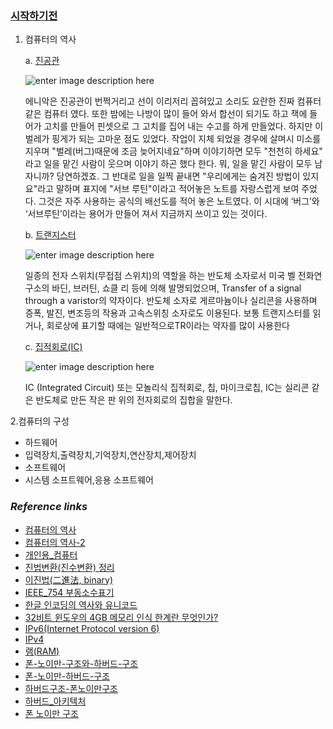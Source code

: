 

### [시작하기전](https://www.youtube.com/watch?v=d2D-H8v-gJA) 

1. 컴퓨터의 역사 


	a. [진공관](http://jalbum.com/INF_LEARN/2856) 

		
	![enter image description here](http://jalbum.com/files/attach/images/2615/856/002/40737f1635d314c5c9996d9e4ac384b8.jpg)

	에니악은 진공관이 번쩍거리고 선이 이리저리 꼽혀있고 소리도 요란한 진짜 컴퓨터 같은 컴퓨터 였다. 또한 밤에는 나방이 많이 들어 와서 합선이 되기도 하고 잭에 들어가 고치를 만들어 핀셋으로 그 고치를 집어 내는 수고를 하게 만들었다. 하지만 이 벌레가 핑게가 되는 고마운 점도 있었다. 작업이 지체 되었을 경우에 살며시 미소를 지우며 "벌레(버그)때문에 조금 늦어지네요"하며 이야기하면 모두 "천천히 하세요" 라고 일을 맡긴 사람이 웃으며 이야기 하곤 했다 한다. 뭐, 일을 맡긴 사람이 모두 남자니까? 당연하겠죠. 그 반대로 일을 일찍 끝내면 "우리에게는 숨겨진 방법이 있지요"라고 말하며 표지에 "서브 루틴"이라고 적어놓은 노트를 자랑스럽게 보여 주었다. 그것은 자주 사용하는 공식의 배선도를 적어 놓은 노트였다. 이 시대에 ‘버그’와 ‘서브루틴’이라는 용어가 만들어 져서 지금까지 쓰이고 있는 것이다.
		
	b. [트랜지스터](http://jojo.namoweb.net/jusan/char3/3200-13-1.htm)
	
	![enter image description here](https://upload.wikimedia.org/wikipedia/commons/thumb/0/0e/Transistors-white.jpg/350px-Transistors-white.jpg)

	일종의 전자 스위치(무접점 스위치)의 역할을 하는 반도체 소자로서 미국 벨 전화연구소의 바딘, 브러틴, 쇼클	리 등에 의해 발명되었으며, Transfer of a signal through a varistor의 약자이다. 반도체 소자로 게르마늄이나 실리콘을 사용하며 증폭, 발진, 변조등의 작용과 고속스위칭 소자로도 이용된다. 보통 트랜지스터를 읽거나, 회로상에 표기할 때에는 일반적으로TR이라는 약자를 많이 사용한다


	c. [집적회로(IC)](https://ko.wikipedia.org/wiki/%EC%A7%91%EC%A0%81_%ED%9A%8C%EB%A1%9C)
 
 	![enter image description here](http://cfile26.uf.tistory.com/original/2313413B53CF746D072FBC)
	
	IC (Integrated Circuit) 또는 모놀리식 집적회로, 칩, 마이크로칩, IC는 실리콘 같은 반도체로 만든 작은 판 위의 전자회로의 집합을 말한다.

2.컴퓨터의 구성
 
* 하드웨어  
* 입력장치,출력장치,기억장치,연산장치,제어장치 
* 소프트웨어  
* 시스템 소프트웨어,응용 소프트웨어



### _Reference links_
	
* [컴퓨터의 역사](https://ko.wikipedia.org/wiki/)
* [컴퓨터의 역사-2](http://it.donga.com/6885/)
* [개인용_컴퓨터](https://ko.wikipedia.org/wiki/)
* [진법변환(진수변환) 정리](http://blog.naver.com/PostView.nhn?blogId=andjfrrk&logNo=20017501803)
* [이진법(二進法, binary)](https://ko.wikipedia.org/wiki/이진법)
* [IEEE_754 부동소수표기](https://ko.wikipedia.org/wiki/IEEE_754)
* [한글 인코딩의 역사와 유니코드](http://d2.naver.com/helloworld/19187)
* [32비트 윈도우의 4GB 메모리 인식 한계란 무엇인가?](http://cappleblog.co.kr/554)
* [IPv6(Internet Protocol version 6)](https://ko.wikipedia.org/wiki/IPv6#IPv4_.EC.A3.BC.EC.86.8C.EC.9D.98_IPv6_.ED.98.95.ED.83.9C)
* [IPv4](https://ko.wikipedia.org/wiki/IPv4)
* [램(RAM)](http://it.donga.com/4096/)
* [폰-노이만-구조와-하버드-구조](http://jsy6036.tistory.com/entry/폰-노이만-구조와-하버드-구조)
* [폰-노이만-하버드-구조](http://yms2047.tistory.com/entry/폰-노이만-하버드-구조)
* [하버드구조-폰노이만구조](http://overit.tistory.com/entry/하버드구조-폰노이만구조)
* [하버드_아키텍처](https://ko.wikipedia.org/wiki/하버드_아키텍처)
* [폰 노이만 구조](https://ko.wikipedia.org/wiki/폰_노이만_구조)